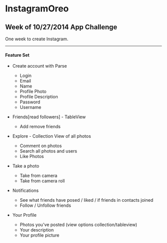 # InstagramOreo
## Week of 10/27/2014 App Challenge

One week to create Instagram.

--- 
#### Feature Set
 * Create account with Parse
 	* Login
 	* Email
 	* Name
 	* Profile Photo
 	* Profile Description 
 	* Password
 	* Username

 * Friends[read followers] - TableView 
 	* Add remove friends

 * Explore - Collection View of all photos
 	* Comment on photos
 	* Search all photos and users
 	* Like Photos

 * Take a photo
 	* Take from camera 
 	* Take from camera roll

 * Notifications 
 	* See what friends have posed / liked / if friends in contacts joined
 	* Follow / Unfollow friends 

 * Your Profile
 	* Photos you've posted (view options collection/tableview)
 	* Your description
 	* Your profile picture
 	


